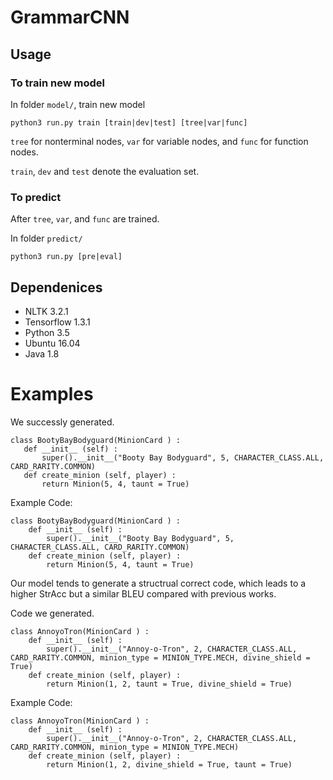 # GrammarCNN
## Usage
### To train new model
In folder ```model/```, train new model
```
python3 run.py train [train|dev|test] [tree|var|func]
```
```tree``` for nonterminal nodes, ```var``` for variable nodes, and ```func``` for function nodes.

```train```, ```dev``` and ```test``` denote the evaluation set.
### To predict
After ```tree```, ```var```, and ```func``` are trained.

In folder ```predict/```
```
python3 run.py [pre|eval]
```
## Dependenices 
  * NLTK 3.2.1
  * Tensorflow 1.3.1
  * Python 3.5
  * Ubuntu 16.04
  * Java 1.8
  
# Examples
We successly generated.
 ```
class BootyBayBodyguard(MinionCard ) : 
    def __init__ (self) :
        super().__init__("Booty Bay Bodyguard", 5, CHARACTER_CLASS.ALL, CARD_RARITY.COMMON)
    def create_minion (self, player) :
        return Minion(5, 4, taunt = True)
```
Example Code:
```
class BootyBayBodyguard(MinionCard ) : 
    def __init__ (self) :
        super().__init__("Booty Bay Bodyguard", 5, CHARACTER_CLASS.ALL, CARD_RARITY.COMMON)
    def create_minion (self, player) :
        return Minion(5, 4, taunt = True)
```
 Our model tends to generate a structrual correct code, which leads to a higher StrAcc but a similar BLEU compared with previous works.
 
 Code we generated.
```
class AnnoyoTron(MinionCard ) : 
    def __init__ (self) :
        super().__init__("Annoy-o-Tron", 2, CHARACTER_CLASS.ALL, CARD_RARITY.COMMON, minion_type = MINION_TYPE.MECH, divine_shield = True)
    def create_minion (self, player) :
        return Minion(1, 2, taunt = True, divine_shield = True)
```
Example Code:
```
class AnnoyoTron(MinionCard ) : 
    def __init__ (self) :
        super().__init__("Annoy-o-Tron", 2, CHARACTER_CLASS.ALL, CARD_RARITY.COMMON, minion_type = MINION_TYPE.MECH)
    def create_minion (self, player) :
        return Minion(1, 2, divine_shield = True, taunt = True)
 ```
